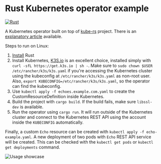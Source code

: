 # Rust Kubernetes operator example
[![Rust](https://github.com/Pscheidl/rust-kubernetes-operator-example/actions/workflows/rust.yml/badge.svg)](https://github.com/Pscheidl/rust-kubernetes-operator-example/actions/workflows/rust.yml)

A Kubernetes operator built on top of [kube-rs](https://github.com/clux/kube-rs) project. There is an [explanatory article](https://www.pavel.cool/rust/rust-kubernetes-operators/) available.

Steps to run on Linux:

1. [Install](https://www.rust-lang.org/tools/install) Rust
1. Install Kubernetes, [K3S.io](https://k3s.io/) is an excellent choice, installed simply with `curl -sfL https://get.k3s.io | sh -`. Make sure to `sudo chown $USER /etc/rancher/k3s/k3s.yaml` if you're accessing the Kubernetes cluster using the kubeconfig at `/etc/rancher/k3s/k3s.yaml` as non-root user. Also, `export KUBECONFIG=/etc/rancher/k3s/k3s.yaml`, so the operator can find the kubeconfig.
1. Use `kubectl apply -f echoes.example.com.yaml` to create the CustomResourceDefinition inside Kubernetes.
1. Build the project with `cargo build`. If the build fails, make sure `libssl-dev` is available.
1. Run the operator using `cargo run`. It will run outside of the Kubernetes cluster and connect to the Kubernetes REST API using the account inside the `KUBECONFIG` automatically.

Finally, a custom `Echo` resource can be created with `kubectl apply -f echo-example.yaml`. A new deployment of two pods with `Echo` REST API service will be created. This can be checked with the `kubectl get pods` or `kubectl get deployments` command.

![Usage showcase](showcase.gif)
